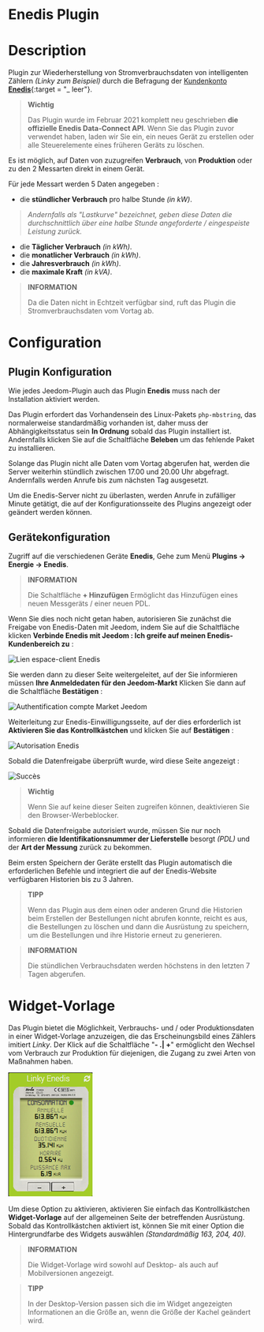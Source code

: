 # Enedis Plugin

# Description

Plugin zur Wiederherstellung von Stromverbrauchsdaten von intelligenten Zählern *(Linky zum Beispiel)* durch die Befragung der [Kundenkonto **Enedis**](https://mon-compte.enedis.fr/auth/XUI/#login/&realm=/enedis&forward=true){:target = "\_ leer"}.

>**Wichtig**
>
>Das Plugin wurde im Februar 2021 komplett neu geschrieben **die offizielle Enedis Data-Connect API**. Wenn Sie das Plugin zuvor verwendet haben, laden wir Sie ein, ein neues Gerät zu erstellen oder alle Steuerelemente eines früheren Geräts zu löschen.

Es ist möglich, auf Daten von zuzugreifen **Verbrauch**, von **Produktion** oder zu den 2 Messarten direkt in einem Gerät.

Für jede Messart werden 5 Daten angegeben :
- die **stündlicher Verbrauch** pro halbe Stunde *(in kW)*.
>*Andernfalls als "Lastkurve" bezeichnet, geben diese Daten die durchschnittlich über eine halbe Stunde angeforderte / eingespeiste Leistung zurück.*

- die **Täglicher Verbrauch** *(in kWh)*.
- die **monatlicher Verbrauch** *(in kWh)*.
- die **Jahresverbrauch** *(in kWh)*.
- die **maximale Kraft** *(in kVA)*.

>**INFORMATION**  
>    
>Da die Daten nicht in Echtzeit verfügbar sind, ruft das Plugin die Stromverbrauchsdaten vom Vortag ab.

# Configuration

## Plugin Konfiguration

Wie jedes Jeedom-Plugin auch das Plugin **Enedis** muss nach der Installation aktiviert werden.

Das Plugin erfordert das Vorhandensein des Linux-Pakets `php-mbstring`, das normalerweise standardmäßig vorhanden ist, daher muss der Abhängigkeitsstatus sein **In Ordnung** sobald das Plugin installiert ist. Andernfalls klicken Sie auf die Schaltfläche **Beleben** um das fehlende Paket zu installieren.

Solange das Plugin nicht alle Daten vom Vortag abgerufen hat, werden die Server weiterhin stündlich zwischen 17.00 und 20.00 Uhr abgefragt. Andernfalls werden Anrufe bis zum nächsten Tag ausgesetzt.

Um die Enedis-Server nicht zu überlasten, werden Anrufe in zufälliger Minute getätigt, die auf der Konfigurationsseite des Plugins angezeigt oder geändert werden können.

## Gerätekonfiguration

Zugriff auf die verschiedenen Geräte **Enedis**, Gehe zum Menü **Plugins → Energie → Enedis**.

>**INFORMATION**
>    
>Die Schaltfläche **+ Hinzufügen** Ermöglicht das Hinzufügen eines neuen Messgeräts / einer neuen PDL.

Wenn Sie dies noch nicht getan haben, autorisieren Sie zunächst die Freigabe von Enedis-Daten mit Jeedom, indem Sie auf die Schaltfläche klicken **Verbinde Enedis mit Jeedom : Ich greife auf meinen Enedis-Kundenbereich zu** :      

![Lien espace-client Enedis](../images/link_enedis.png)

Sie werden dann zu dieser Seite weitergeleitet, auf der Sie informieren müssen **Ihre Anmeldedaten für den Jeedom-Markt** Klicken Sie dann auf die Schaltfläche **Bestätigen** :      

![Authentification compte Market Jeedom](../images/Auth_Jeedom.png)

Weiterleitung zur Enedis-Einwilligungsseite, auf der dies erforderlich ist **Aktivieren Sie das Kontrollkästchen** und klicken Sie auf **Bestätigen** :     

![Autorisation Enedis](../images/Auth_Enedis.png)

Sobald die Datenfreigabe überprüft wurde, wird diese Seite angezeigt :     

![Succès](../images/Auth_Enedis_success.png)

>**Wichtig**
>    
>Wenn Sie auf keine dieser Seiten zugreifen können, deaktivieren Sie den Browser-Werbeblocker.

Sobald die Datenfreigabe autorisiert wurde, müssen Sie nur noch informieren **die Identifikationsnummer der Lieferstelle** besorgt *(PDL)* und der **Art der Messung** zurück zu bekommen.

Beim ersten Speichern der Geräte erstellt das Plugin automatisch die erforderlichen Befehle und integriert die auf der Enedis-Website verfügbaren Historien bis zu 3 Jahren.

>**TIPP**
>
>Wenn das Plugin aus dem einen oder anderen Grund die Historien beim Erstellen der Bestellungen nicht abrufen konnte, reicht es aus, die Bestellungen zu löschen und dann die Ausrüstung zu speichern, um die Bestellungen und ihre Historie erneut zu generieren.

>**INFORMATION**
>
>Die stündlichen Verbrauchsdaten werden höchstens in den letzten 7 Tagen abgerufen.

# Widget-Vorlage

Das Plugin bietet die Möglichkeit, Verbrauchs- und / oder Produktionsdaten in einer Widget-Vorlage anzuzeigen, die das Erscheinungsbild eines Zählers imitiert *Linky*. Der Klick auf die Schaltfläche "**- \.| +**" ermöglicht den Wechsel vom Verbrauch zur Produktion für diejenigen, die Zugang zu zwei Arten von Maßnahmen haben.

![Widget-Vorlage](../images/enedis_screenshot1.png)

Um diese Option zu aktivieren, aktivieren Sie einfach das Kontrollkästchen **Widget-Vorlage** auf der allgemeinen Seite der betreffenden Ausrüstung. Sobald das Kontrollkästchen aktiviert ist, können Sie mit einer Option die Hintergrundfarbe des Widgets auswählen *(Standardmäßig 163, 204, 40)*.

>**INFORMATION**
>     
>Die Widget-Vorlage wird sowohl auf Desktop- als auch auf Mobilversionen angezeigt.

>**TIPP**
>     
>In der Desktop-Version passen sich die im Widget angezeigten Informationen an die Größe an, wenn die Größe der Kachel geändert wird.
